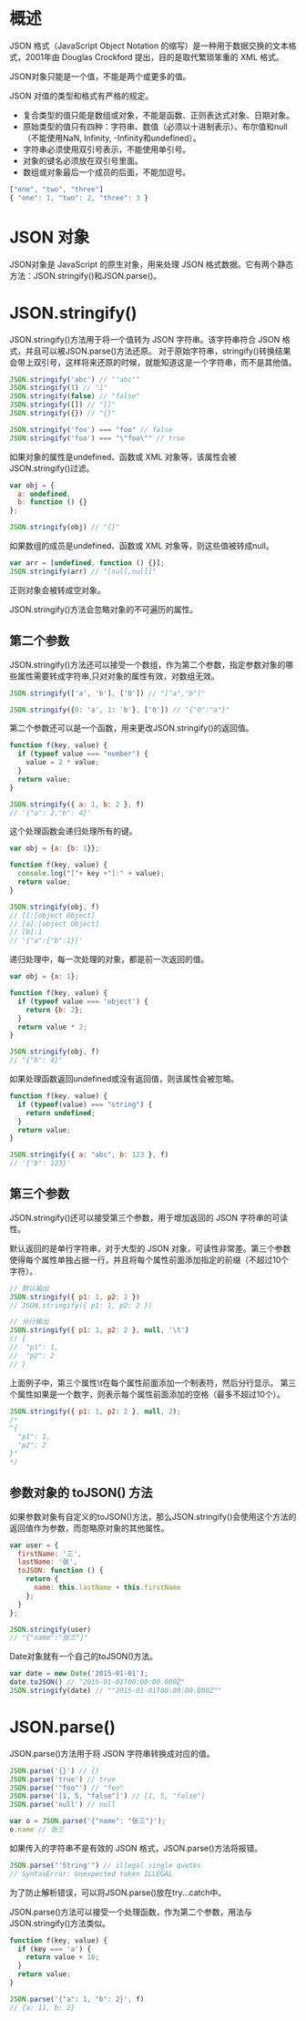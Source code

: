 # 概述
JSON 格式（JavaScript Object Notation 的缩写）是一种用于数据交换的文本格式，2001年由 Douglas Crockford 提出，目的是取代繁琐笨重的 XML 格式。

JSON对象只能是一个值，不能是两个或更多的值。

JSON 对值的类型和格式有严格的规定。
* 复合类型的值只能是数组或对象，不能是函数、正则表达式对象、日期对象。
* 原始类型的值只有四种：字符串、数值（必须以十进制表示）、布尔值和null（不能使用NaN, Infinity, -Infinity和undefined）。
* 字符串必须使用双引号表示，不能使用单引号。
* 对象的键名必须放在双引号里面。
* 数组或对象最后一个成员的后面，不能加逗号。
```js
["one", "two", "three"]
{ "one": 1, "two": 2, "three": 3 }
```

# JSON 对象
JSON对象是 JavaScript 的原生对象，用来处理 JSON 格式数据。它有两个静态方法：JSON.stringify()和JSON.parse()。

# JSON.stringify()
JSON.stringify()方法用于将一个值转为 JSON 字符串。该字符串符合 JSON 格式，并且可以被JSON.parse()方法还原。
对于原始字符串，stringify()转换结果会带上双引号，这样将来还原的时候，就能知道这是一个字符串，而不是其他值。
```js
JSON.stringify('abc') // ""abc""
JSON.stringify(1) // "1"
JSON.stringify(false) // "false"
JSON.stringify([]) // "[]"
JSON.stringify({}) // "{}"

JSON.stringify('foo') === "foo" // false
JSON.stringify('foo') === "\"foo\"" // true
```

如果对象的属性是undefined、函数或 XML 对象等，该属性会被JSON.stringify()过滤。
```js
var obj = {
  a: undefined,
  b: function () {}
};

JSON.stringify(obj) // "{}"
```

如果数组的成员是undefined、函数或 XML 对象等，则这些值被转成null。
```js
var arr = [undefined, function () {}];
JSON.stringify(arr) // "[null,null]"
```

正则对象会被转成空对象。

JSON.stringify()方法会忽略对象的不可遍历的属性。

## 第二个参数
JSON.stringify()方法还可以接受一个数组，作为第二个参数，指定参数对象的哪些属性需要转成字符串,只对对象的属性有效，对数组无效。
```js
JSON.stringify(['a', 'b'], ['0']) // "["a","b"]"

JSON.stringify({0: 'a', 1: 'b'}, ['0']) // "{"0":"a"}"
```

第二个参数还可以是一个函数，用来更改JSON.stringify()的返回值。
```js
function f(key, value) {
  if (typeof value === "number") {
    value = 2 * value;
  }
  return value;
}

JSON.stringify({ a: 1, b: 2 }, f)
// '{"a": 2,"b": 4}'
```

这个处理函数会递归处理所有的键。
```js
var obj = {a: {b: 1}};

function f(key, value) {
  console.log("["+ key +"]:" + value);
  return value;
}

JSON.stringify(obj, f)
// []:[object Object]
// [a]:[object Object]
// [b]:1
// '{"a":{"b":1}}'
```
递归处理中，每一次处理的对象，都是前一次返回的值。
```js
var obj = {a: 1};

function f(key, value) {
  if (typeof value === 'object') {
    return {b: 2};
  }
  return value * 2;
}

JSON.stringify(obj, f)
// "{"b": 4}"
```

如果处理函数返回undefined或没有返回值，则该属性会被忽略。
```js
function f(key, value) {
  if (typeof(value) === "string") {
    return undefined;
  }
  return value;
}

JSON.stringify({ a: "abc", b: 123 }, f)
// '{"b": 123}'
```

## 第三个参数
JSON.stringify()还可以接受第三个参数，用于增加返回的 JSON 字符串的可读性。

默认返回的是单行字符串，对于大型的 JSON 对象，可读性非常差。第三个参数使得每个属性单独占据一行，并且将每个属性前面添加指定的前缀（不超过10个字符）。
```js
// 默认输出
JSON.stringify({ p1: 1, p2: 2 })
// JSON.stringify({ p1: 1, p2: 2 })

// 分行输出
JSON.stringify({ p1: 1, p2: 2 }, null, '\t')
// {
// 	"p1": 1,
// 	"p2": 2
// }
```

上面例子中，第三个属性\t在每个属性前面添加一个制表符，然后分行显示。
第三个属性如果是一个数字，则表示每个属性前面添加的空格（最多不超过10个）。
```js
JSON.stringify({ p1: 1, p2: 2 }, null, 2);
/*
"{
  "p1": 1,
  "p2": 2
}"
*/
```

## 参数对象的 toJSON() 方法
如果参数对象有自定义的toJSON()方法，那么JSON.stringify()会使用这个方法的返回值作为参数，而忽略原对象的其他属性。

```js
var user = {
  firstName: '三',
  lastName: '张',
  toJSON: function () {
    return {
      name: this.lastName + this.firstName
    };
  }
};

JSON.stringify(user)
// "{"name":"张三"}"
```

Date对象就有一个自己的toJSON()方法。
```js
var date = new Date('2015-01-01');
date.toJSON() // "2015-01-01T00:00:00.000Z"
JSON.stringify(date) // ""2015-01-01T00:00:00.000Z""
```

# JSON.parse()
JSON.parse()方法用于将 JSON 字符串转换成对应的值。
```js
JSON.parse('{}') // {}
JSON.parse('true') // true
JSON.parse('"foo"') // "foo"
JSON.parse('[1, 5, "false"]') // [1, 5, "false"]
JSON.parse('null') // null

var o = JSON.parse('{"name": "张三"}');
o.name // 张三
```

如果传入的字符串不是有效的 JSON 格式，JSON.parse()方法将报错。
```js
JSON.parse("'String'") // illegal single quotes 
// SyntaxError: Unexpected token ILLEGAL
```

为了防止解析错误，可以将JSON.parse()放在try...catch中。

JSON.parse()方法可以接受一个处理函数，作为第二个参数，用法与JSON.stringify()方法类似。
```js
function f(key, value) {
  if (key === 'a') {
    return value + 10;
  }
  return value;
}

JSON.parse('{"a": 1, "b": 2}', f)
// {a: 11, b: 2}
```





